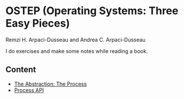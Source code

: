 # OSTEP (Operating Systems: Three Easy Pieces)
Remzi H. Arpaci-Dusseau and Andrea C. Arpaci-Dusseau

I do exercises and make some notes while reading a book.

## Content 
- [The Abstraction: The Process](https://github.com/ilshat25/OSTEP/tree/main/cpu-intro/exercises/README.md)
- [Process API](https://github.com/ilshat25/OSTEP/tree/main/cpu-api/exercises/README.md)
